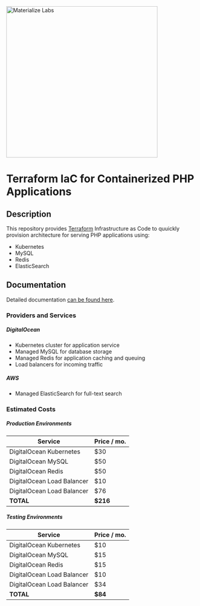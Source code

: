 <a href="https://materializelabs.com">
	<img src="https://d1vqe4bnlv6mwq.cloudfront.net/horizontal-logo.png" alt="Materialize Labs" width="400"/>
</a>

# Terraform IaC for Containerized PHP Applications

## Description

This repository provides [Terraform](https://www.terraform.io/) Infrastructure as Code to quuickly provision architecture for serving PHP applications using:
* Kubernetes
* MySQL
* Redis
* ElasticSearch

## Documentation
Detailed documentation [can be found here](https://docs.google.com/document/d/1mzabSN_vyfr7yeGAB36hTZb_MBChmFD4vjJrGCjWB1o/edit?ts=5ec056b7&pli=1#).

### Providers and Services

##### DigitalOcean
* Kubernetes cluster for application service
* Managed MySQL for database storage
* Managed Redis for application caching and queuing
* Load balancers for incoming traffic

##### AWS
* Managed ElasticSearch for full-text search

### Estimated Costs

##### Production Environments

|           Service 	     | Price / mo. |
| -------------------------- | ----------- |
| DigitalOcean Kubernetes  	 |      $30    |
| DigitalOcean MySQL       	 |      $50    |
| DigitalOcean Redis       	 |      $50    |
| DigitalOcean Load Balancer |      $10    |
| DigitalOcean Load Balancer |      $76    |
|         **TOTAL**          |    **$216** |

##### Testing Environments

|           Service 	     | Price / mo. |
| -------------------------- | ----------- |
| DigitalOcean Kubernetes  	 |      $10    |
| DigitalOcean MySQL       	 |      $15    |
| DigitalOcean Redis       	 |      $15    |
| DigitalOcean Load Balancer |      $10    |
| DigitalOcean Load Balancer |      $34    |
|         **TOTAL**          |    **$84**  |